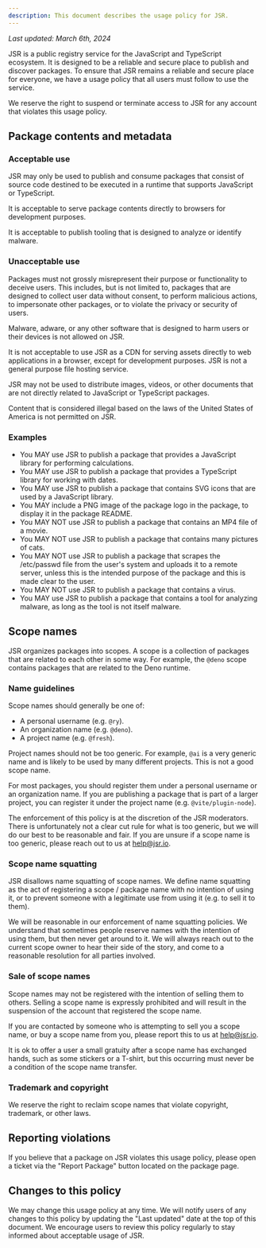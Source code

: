 ```yaml
---
description: This document describes the usage policy for JSR.
---
```


_Last updated: March 6th, 2024_

JSR is a public registry service for the JavaScript and TypeScript ecosystem. It
is designed to be a reliable and secure place to publish and discover packages.
To ensure that JSR remains a reliable and secure place for everyone, we have a
usage policy that all users must follow to use the service.

We reserve the right to suspend or terminate access to JSR for any account that
violates this usage policy.

## Package contents and metadata

### Acceptable use

JSR may only be used to publish and consume packages that consist of source code
destined to be executed in a runtime that supports JavaScript or TypeScript.

It is acceptable to serve package contents directly to browsers for development
purposes.

It is acceptable to publish tooling that is designed to analyze or identify
malware.

### Unacceptable use

Packages must not grossly misrepresent their purpose or functionality to deceive
users. This includes, but is not limited to, packages that are designed to
collect user data without consent, to perform malicious actions, to impersonate
other packages, or to violate the privacy or security of users.

Malware, adware, or any other software that is designed to harm users or their
devices is not allowed on JSR.

It is not acceptable to use JSR as a CDN for serving assets directly to web
applications in a browser, except for development purposes. JSR is not a general
purpose file hosting service.

JSR may not be used to distribute images, videos, or other documents that are
not directly related to JavaScript or TypeScript packages.

Content that is considered illegal based on the laws of the United States of
America is not permitted on JSR.

### Examples

- You MAY use JSR to publish a package that provides a JavaScript library for
  performing calculations.
- You MAY use JSR to publish a package that provides a TypeScript library for
  working with dates.
- You MAY use JSR to publish a package that contains SVG icons that are used by
  a JavaScript library.
- You MAY include a PNG image of the package logo in the package, to display it
  in the package README.
- You MAY NOT use JSR to publish a package that contains an MP4 file of a movie.
- You MAY NOT use JSR to publish a package that contains many pictures of cats.
- You MAY NOT use JSR to publish a package that scrapes the /etc/passwd file
  from the user's system and uploads it to a remote server, unless this is the
  intended purpose of the package and this is made clear to the user.
- You MAY NOT use JSR to publish a package that contains a virus.
- You MAY use JSR to publish a package that contains a tool for analyzing
  malware, as long as the tool is not itself malware.

## Scope names

JSR organizes packages into scopes. A scope is a collection of packages that are
related to each other in some way. For example, the `@deno` scope contains
packages that are related to the Deno runtime.

### Name guidelines

Scope names should generally be one of:

- A personal username (e.g. `@ry`).
- An organization name (e.g. `@deno`).
- A project name (e.g. `@fresh`).

Project names should not be too generic. For example, `@ai` is a very generic
name and is likely to be used by many different projects. This is not a good
scope name.

For most packages, you should register them under a personal username or an
organization name. If you are publishing a package that is part of a larger
project, you can register it under the project name (e.g. `@vite/plugin-node`).

The enforcement of this policy is at the discretion of the JSR moderators. There
is unfortunately not a clear cut rule for what is too generic, but we will do
our best to be reasonable and fair. If you are unsure if a scope name is too
generic, please reach out to us at [help@jsr.io](mailto:help@jsr.io).

### Scope name squatting

JSR disallows name squatting of scope names. We define name squatting as the act
of registering a scope / package name with no intention of using it, or to
prevent someone with a legitimate use from using it (e.g. to sell it to them).

We will be reasonable in our enforcement of name squatting policies. We
understand that sometimes people reserve names with the intention of using them,
but then never get around to it. We will always reach out to the current scope
owner to hear their side of the story, and come to a reasonable resolution for
all parties involved.

### Sale of scope names

Scope names may not be registered with the intention of selling them to others.
Selling a scope name is expressly prohibited and will result in the suspension
of the account that registered the scope name.

If you are contacted by someone who is attempting to sell you a scope name, or
buy a scope name from you, please report this to us at
[help@jsr.io](mailto:help@jsr.io).

It is ok to offer a user a small gratuity after a scope name has exchanged
hands, such as some stickers or a T-shirt, but this occurring must never be a
condition of the scope name transfer.

### Trademark and copyright

We reserve the right to reclaim scope names that violate copyright, trademark,
or other laws.

## Reporting violations

If you believe that a package on JSR violates this usage policy, please open a
ticket via the "Report Package" button located on the package page.

## Changes to this policy

We may change this usage policy at any time. We will notify users of any changes
to this policy by updating the "Last updated" date at the top of this document.
We encourage users to review this policy regularly to stay informed about
acceptable usage of JSR.
